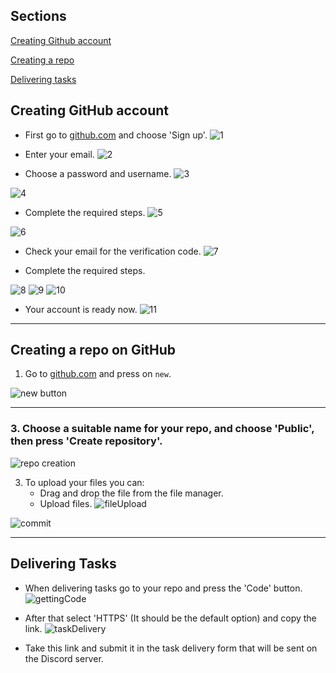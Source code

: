 ## Sections
[Creating Github account](#creating-github-account)

[Creating a repo](#creating-a-repo-on-github)

[Delivering tasks](#delivering-tasks)


## Creating GitHub account

* First go to [github.com](github.com) and choose 'Sign up'.
![1](imgs/1.png)

* Enter your email.
![2](imgs/2.png)

* Choose a password and username.
![3](imgs/3.png)

![4](imgs/4.png)
* Complete the required steps.
![5](imgs/5.png)

![6](imgs/6.png)

* Check your email for the verification code.
![7](imgs/7.png)


* Complete the required steps.

![8](imgs/8.png)
![9](imgs/9.png)
![10](imgs/10.png)

* Your account is ready now.
![11](imgs/11.png)
---


## Creating a repo on GitHub



1. Go to [github.com](https://github.com) and press on `new`.

![new button](imgs/githubNewRepo.png)

---

### 3. Choose a suitable name for your repo, and choose 'Public', then press 'Create repository'.

![repo creation](imgs/repoMenu.png)


3. To upload your files you can:
    * Drag and drop the file from the file manager.
    * Upload files.
    ![fileUpload](imgs/addFiles.png)


![commit](imgs/commit.png)

---

## Delivering Tasks

* When delivering tasks go to your repo and press the 'Code' button.
![gettingCode](imgs/DeliveringTasks.png)

* After that select 'HTTPS' (It should be the default option) and copy the link.
![taskDelivery](imgs/taskDelivery.png)

* Take this link and submit it in the task delivery form that will be sent on the Discord server.
